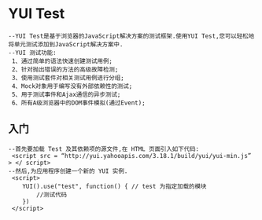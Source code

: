 # YUI Test
	--YUI Test是基于浏览器的JavaScript解决方案的测试框架.使用YUI Test,您可以轻松地将单元测试添加到JavaScript解决方案中.
	--YUI 测试功能:
	 1、通过简单的语法快速创建测试用例;
	 2、针对抛出错误的方法的高级故障检测;
	 3、使用测试套件对相关测试用例进行分组;
	 4、Mock对象用于编写没有外部依赖性的测试;
	 5、用于测试事件和Ajax通信的异步测试;
	 6、所有A级浏览器中的DOM事件模拟(通过Event);

## 入门
	--首先要加载 Test 及其依赖项的源文件,在 HTML 页面引入如下代码:
	 <script src = “http://yui.yahooapis.com/3.18.1/build/yui/yui-min.js” > </ script> 
	--然后,为应用程序创建一个新的 YUI 实例.
	 <script>
		YUI().use("test", function() { // test 为指定加载的模块
			//测试代码
		})
	 </script>